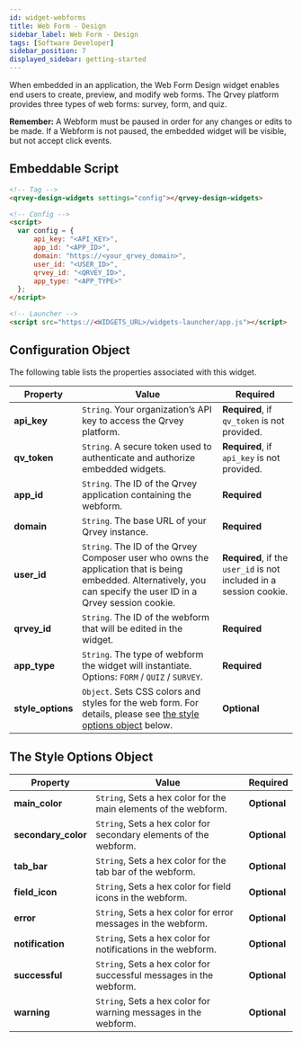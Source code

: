 ```yaml
---
id: widget-webforms
title: Web Form - Design
sidebar_label: Web Form - Design
tags: [Software Developer]
sidebar_position: 7
displayed_sidebar: getting-started
---
```


When embedded in an application, the Web Form Design widget enables end users to create, preview, and modify web forms. The Qrvey platform provides three types of web forms: survey, form, and quiz. 

**Remember:** A Webform must be paused in order for any changes or edits to be made. If a Webform is not paused, the embedded widget will be visible, but not accept click events.

## Embeddable Script

```html
<!-- Tag -->
<qrvey-design-widgets settings="config"></qrvey-design-widgets>

<!-- Config -->
<script>
  var config = {
      api_key: "<API_KEY>",
      app_id: "<APP_ID>",
      domain: "https://<your_qrvey_domain>",
      user_id: "<USER_ID>",
      qrvey_id: "<QRVEY_ID>",
      app_type: "<APP_TYPE>"
  };
</script>

<!-- Launcher -->
<script src="https://<WIDGETS_URL>/widgets-launcher/app.js"></script>
```

## Configuration Object
The following table lists the properties associated with this widget.

| **Property** | **Value** | **Required** |
| --- | --- | --- |
| **api_key** | `String`. Your organization’s API key to access the Qrvey platform. | **Required**, if `qv_token` is not provided. |
| **qv_token** | `String`. A secure token used to authenticate and authorize embedded widgets. | **Required**, if `api_key` is not provided. |
| **app_id** | `String`. The ID of the Qrvey application containing the webform. | **Required** |
| **domain** | `String`. The base URL of your Qrvey instance. | **Required** |
| **user_id** | `String`. The ID of the Qrvey Composer user who owns the application that is being embedded. Alternatively, you can specify the user ID in a Qrvey session cookie. | **Required**, if the `user_id` is not included in a session cookie. |
| **qrvey_id** | `String`. The ID of the webform that will be edited in the widget. | **Required** |
| **app_type** | `String`. The type of webform the widget will instantiate. Options: `FORM` / `QUIZ` / `SURVEY`. | **Required** |
| **style_options** | `Object`. Sets CSS colors and styles for the web form. For details, please see [the style options object](#the-style-options-object) below. | **Optional** |


## The Style Options Object

| **Property** | **Value** | **Required** |
| --- | --- | --- |
| **main_color** | `String`, Sets a hex color for the main elements of the webform. | **Optional** |
| **secondary_color** | `String`, Sets a hex color for secondary elements of the webform. | **Optional** |
| **tab_bar** | `String`, Sets a hex color for the tab bar of the webform. | **Optional** |
| **field_icon** | `String`, Sets a hex color for field icons in the webform. | **Optional** |
| **error** | `String`, Sets a hex color for error messages in the webform. | **Optional** |
| **notification** | `String`, Sets a hex color for notifications in the webform. | **Optional** |
| **successful** | `String`, Sets a hex color for successful messages in the webform. | **Optional** |
| **warning** | `String`, Sets a hex color for warning messages in the webform. | **Optional** |

